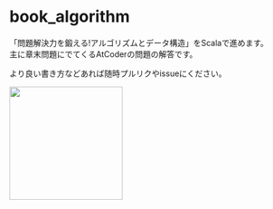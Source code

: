 # book_algorithm
「問題解決力を鍛える!アルゴリズムとデータ構造」をScalaで進めます。  
主に章末問題にでてくるAtCoderの問題の解答です。

より良い書き方などあれば随時プルリクやissueにください。

<img src="https://user-images.githubusercontent.com/20180425/97380817-291c7e80-190b-11eb-941c-0f6307d5b2f3.png" width=200>
